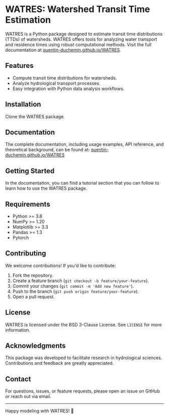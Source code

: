 # WATRES: Watershed Transit Time Estimation

WATRES is a Python package designed to estimate transit time distributions (TTDs) of watersheds. WATRES offers tools for analyzing water transport and residence times using robust computational methods. Visit the full documentation at [quentin-duchemin.github.io/WATRES](https://quentin-duchemin.github.io/WATRES/).

## Features
- Compute transit time distributions for watersheds.
- Analyze hydrological transport processes.
- Easy integration with Python data analysis workflows.

## Installation
Clone the WATRES package.

## Documentation
The complete documentation, including usage examples, API reference, and theoretical background, can be found at:
[quentin-duchemin.github.io/WATRES](https://quentin-duchemin.github.io/WATRES/)

## Getting Started
In the documentation, you can find a tutorial section that you can follow to learn how to use the WATRES package.

## Requirements
- Python >= 3.8
- NumPy >= 1.20
- Matplotlib >= 3.3
- Pandas >= 1.3
- Pytorch

## Contributing
We welcome contributions! If you'd like to contribute:
1. Fork the repository.
2. Create a feature branch (`git checkout -b feature/your-feature`).
3. Commit your changes (`git commit -m 'Add new feature'`).
4. Push to the branch (`git push origin feature/your-feature`).
5. Open a pull request.

## License
WATRES is licensed under the BSD 3-Clause License. See `LICENSE` for more information.

## Acknowledgments
This package was developed to facilitate research in hydrological sciences. Contributions and feedback are greatly appreciated.

## Contact
For questions, issues, or feature requests, please open an issue on GitHub or reach out via email.

---

Happy modeling with WATRES! 🌊
